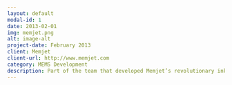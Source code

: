 ```yaml
---
layout: default
modal-id: 1
date: 2013-02-01
img: memjet.png
alt: image-alt
project-date: February 2013
client: Memjet
client-url: http://www.memjet.com
category: MEMS Development
description: Part of the team that developed Memjet’s revolutionary inkjet technology. Principal Investigator driving a second generation MEMS Process Development Project from proof of concept through to pilot integration with CMOS wafers. <br> Image credit <a href="https://www.memjet.com/">Memjet</a>
---
```

